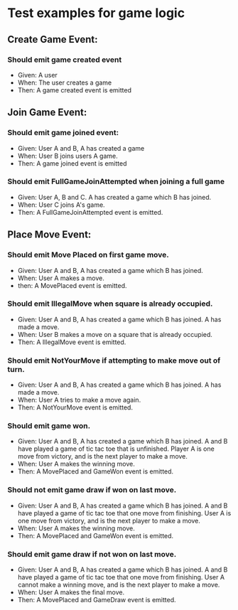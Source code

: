 # Test examples for game logic
## Create Game Event:
### Should emit game created event
- Given: A user
- When: The user creates a game
- Then: A game created event is emitted
## Join Game Event:
### Should emit game joined event:
- Given: User A and B, A has created a game
- When: User B joins users A game.
- Then: A game joined event is emitted
### Should emit FullGameJoinAttempted when joining a full game
- Given: User A, B and C. A has created a game which B has joined.
- When: User C joins A's game.
- Then: A FullGameJoinAttempted event is emitted.
## Place Move Event:
### Should emit Move Placed on first game move.
- Given: User A and B, A has created a game which B has joined.
- When: User A makes a move.
- then: A MovePlaced event is emitted.
### Should emit IllegalMove when square is already occupied.
- Given: User A and B, A has created a game which B has joined. A has made a move.
- When: User B makes a move on a square that is already occupied.
- Then: A IllegalMove event is emitted.
### Should emit NotYourMove if attempting to make move out of turn.
- Given: User A and B, A has created a game which B has joined. A has made a move.
- When: User A tries to make a move again.
- Then: A NotYourMove event is emitted.
### Should emit game won.
- Given: User A and B, A has created a game which B has joined. A and B have played a game of tic tac toe that is unfinished. Player A is one move from victory, and is the next player to make a move.
- When: User A makes the winning move.
- Then: A MovePlaced and GameWon event is emitted.
### Should not emit game draw if won on last move.
- Given: User A and B, A has created a game which B has joined. A and B have played a game of tic tac toe that one move from finishing. User A is one move from victory, and is the next player to make a move.
- When: User A makes the winning move.
- Then: A MovePlaced and GameWon event is emitted.
### Should emit game draw if not won on last move.
- Given: User A and B, A has created a game which B has joined. A and B have played a game of tic tac toe that one move from finishing. User A cannot make a winning move, and is the next player to make a move.
- When: User A makes the final move.
- Then: A MovePlaced and GameDraw event is emitted.
